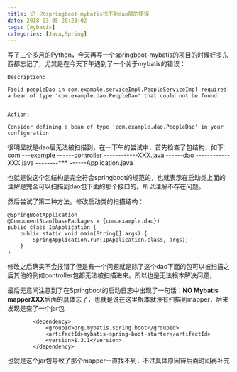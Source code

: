 ```yaml
---
title: 记一次springboot-mybatis找不到dao层的错误
date: 2018-03-05 20:23:02
tags: [mybatis]
categories: [Java,Spring]
---
```

写了三个多月的Python，今天再写一个springboot-mybatis的项目的时候好多东西都忘记了，尤其是在今天下午遇到了一个关于mybatis的错误：
```
Description:

Field peopleDao in com.example.serviceImpl.PeopleServiceImpl required a bean of type 'com.example.dao.PeopleDao' that could not be found.


Action:

Consider defining a bean of type 'com.example.dao.PeopleDao' in your configuration
```
很明显就是dao层无法被扫描到，在一下午的尝试中，首先检查了包结构，如下:
com
---example
------controller
------------XXX.java
------dao
------------XXX.java
--------***
------Application.java

也就是说这个包结构是完全符合springboot的规范的，也就表示在启动类上面的注解是完全可以扫描到dao包下面的那个接口的。所以注解不存在问题。

然后尝试了第二种方法。修改启动类的扫描结构：
```
@SpringBootApplication
@ComponentScan(basePackages = {com.example.dao})
public class IpApplication {
	public static void main(String[] args) {
		SpringApplication.run(IpApplication.class, args);
	}
}
```
修改之后确实不会报错了但是有一个问题就是除了这个dao下面的包可以被扫描之后其他的例如controller包都无法被扫描进来。所以也是无法根本解决问题，

最后无意间注意到了在Springboot的启动日志中出现了一句话：**NO Mybatis mapperXXX**后面的具体忘了，也就是说在这里根本就没有扫描到mapper，后来发现是查了一个jar包
```
		<dependency>
			<groupId>org.mybatis.spring.boot</groupId>
			<artifactId>mybatis-spring-boot-starter</artifactId>
			<version>1.3.1</version>
		</dependency>
```
也就是这个jar包导致了那个mapper一直找不到，不过具体原因待后面时间再补充